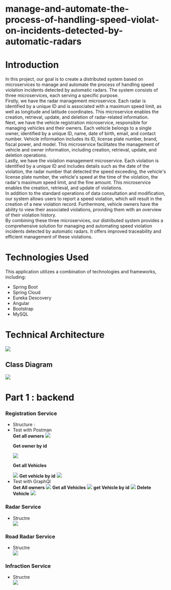 # manage-and-automate-the-process-of-handling-speed-violat-on-incidents-detected-by-automatic-radars
<h1>Introduction</h1>
<p>In this project, our goal is to create a distributed system based on microservices to manage and automate the process of handling speed violation incidents detected by automatic radars. The system consists of three microservices, each serving a specific purpose.</br>
Firstly, we have the radar management microservice. Each radar is identified by a unique ID and is associated with a maximum speed limit, as well as longitude and latitude coordinates. This microservice enables the creation, retrieval, update, and deletion of radar-related information.</br>
Next, we have the vehicle registration microservice, responsible for managing vehicles and their owners. Each vehicle belongs to a single owner, identified by a unique ID, name, date of birth, email, and contact number. Vehicle information includes its ID, license plate number, brand, fiscal power, and model. This microservice facilitates the management of vehicle and owner information, including creation, retrieval, update, and deletion operations.</br>
Lastly, we have the violation management microservice. Each violation is identified by a unique ID and includes details such as the date of the violation, the radar number that detected the speed exceeding, the vehicle's license plate number, the vehicle's speed at the time of the violation, the radar's maximum speed limit, and the fine amount. This microservice enables the creation, retrieval, and update of violations.</br>
In addition to the standard operations of data consultation and modification, our system allows users to report a speed violation, which will result in the creation of a new violation record. Furthermore, vehicle owners have the ability to view their associated violations, providing them with an overview of their violation history.<br>
By combining these three microservices, our distributed system provides a comprehensive solution for managing and automating speed violation incidents detected by automatic radars. It offers improved traceability and efficient management of these violations.</p>
<h1>Technologies Used</h1>
<p>This application utilizes a combination of technologies and frameworks, including:</p>
<ul>
  <li>Spring Boot</li>
  <li>Spring Cloud</li>
  <li>Eureka Descovery</li>
  <li>Angular</li>
  <li>Bootstrap</li>
  <li>MySQL</li>
</ul>
<h1>Technical Architecture</h1>
<img src="archi2.PNG"/>
<h2>Class Diagram</h2>
<img src="class diagram.PNG"/>
<h1>Part 1 : backend</h1>
<h3>Registration Service</h3>
<ul>
  <li>Structure : </li>
  <li>Test with Postman</li>
  <b>Get all owners</b>
  <img src="/tests/allOwners.PNG"/>
  <p><b>Get owner by id</b></p>
  <img src="/tests/ownerById.PNG"/>
  <p><b>Get all Vehicles</b></p>
  <img src="/tests/allVehicles.PNG"/>
  <b>Get vehicle by id</b>
  <img src="/tests/vehicleById.PNG"/>
  <li>Test with GraphQl</li>
  <b>Get All owners</b>
  <img src="/tests/OwnersGrapgql.PNG"/>
  <b>Get all Vehicles</b>
  <img src="/tests/vehiclesGrapgql.PNG"/>
  <b>get Vehicle by id</b>
  <img src="/tests/VByIdGrapgql.PNG"/>
  <b>Delete Vehicle</b>
   <img src="/tests/deleteVehicle.PNG"/>
</ul>
<h3>Radar Service</h3>
<ul>
  <li>Structre</li>
  <img src="radar.PNG"/>
</ul>
<h3>Road Radar Service</h3>
<ul>
  <li>Structre</li>
  <img src="road.PNG"/>
</ul>

<h3>Infraction Service</h3>
<ul>
  <li>Structre</li>
  <img src="infraction.PNG"/>
</ul>





















